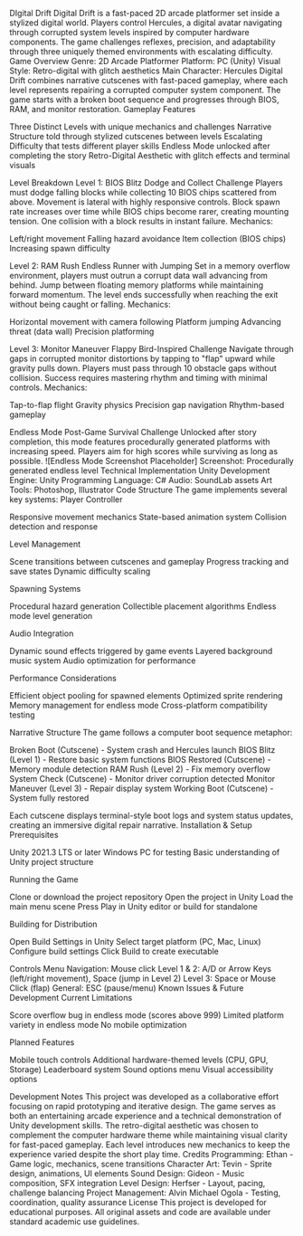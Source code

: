 DIgital Drift
Digital Drift is a fast-paced 2D arcade platformer set inside a stylized digital world. Players control Hercules, a digital avatar navigating through corrupted system levels inspired by computer hardware components. The game challenges reflexes, precision, and adaptability through three uniquely themed environments with escalating difficulty.
Game Overview
Genre: 2D Arcade Platformer
Platform: PC (Unity)
Visual Style: Retro-digital with glitch aesthetics
Main Character: Hercules
Digital Drift combines narrative cutscenes with fast-paced gameplay, where each level represents repairing a corrupted computer system component. The game starts with a broken boot sequence and progresses through BIOS, RAM, and monitor restoration.
Gameplay Features

Three Distinct Levels with unique mechanics and challenges
Narrative Structure told through stylized cutscenes between levels
Escalating Difficulty that tests different player skills
Endless Mode unlocked after completing the story
Retro-Digital Aesthetic with glitch effects and terminal visuals

Level Breakdown
Level 1: BIOS Blitz
Dodge and Collect Challenge
Players must dodge falling blocks while collecting 10 BIOS chips scattered from above. Movement is lateral with highly responsive controls. Block spawn rate increases over time while BIOS chips become rarer, creating mounting tension. One collision with a block results in instant failure.
Mechanics:

Left/right movement
Falling hazard avoidance
Item collection (BIOS chips)
Increasing spawn difficulty


Level 2: RAM Rush
Endless Runner with Jumping
Set in a memory overflow environment, players must outrun a corrupt data wall advancing from behind. Jump between floating memory platforms while maintaining forward momentum. The level ends successfully when reaching the exit without being caught or falling.
Mechanics:

Horizontal movement with camera following
Platform jumping
Advancing threat (data wall)
Precision platforming


Level 3: Monitor Maneuver
Flappy Bird-Inspired Challenge
Navigate through gaps in corrupted monitor distortions by tapping to "flap" upward while gravity pulls down. Players must pass through 10 obstacle gaps without collision. Success requires mastering rhythm and timing with minimal controls.
Mechanics:

Tap-to-flap flight
Gravity physics
Precision gap navigation
Rhythm-based gameplay


Endless Mode
Post-Game Survival Challenge
Unlocked after story completion, this mode features procedurally generated platforms with increasing speed. Players aim for high scores while surviving as long as possible.
![Endless Mode Screenshot Placeholder]
Screenshot: Procedurally generated endless level
Technical Implementation
Unity Development
Engine: Unity
Programming Language: C#
Audio: SoundLab assets
Art Tools: Photoshop, Illustrator
Code Structure
The game implements several key systems:
Player Controller

Responsive movement mechanics
State-based animation system
Collision detection and response

Level Management

Scene transitions between cutscenes and gameplay
Progress tracking and save states
Dynamic difficulty scaling

Spawning Systems

Procedural hazard generation
Collectible placement algorithms
Endless mode level generation

Audio Integration

Dynamic sound effects triggered by game events
Layered background music system
Audio optimization for performance

Performance Considerations

Efficient object pooling for spawned elements
Optimized sprite rendering
Memory management for endless mode
Cross-platform compatibility testing

Narrative Structure
The game follows a computer boot sequence metaphor:

Broken Boot (Cutscene) - System crash and Hercules launch
BIOS Blitz (Level 1) - Restore basic system functions
BIOS Restored (Cutscene) - Memory module detection
RAM Rush (Level 2) - Fix memory overflow
System Check (Cutscene) - Monitor driver corruption detected
Monitor Maneuver (Level 3) - Repair display system
Working Boot (Cutscene) - System fully restored

Each cutscene displays terminal-style boot logs and system status updates, creating an immersive digital repair narrative.
Installation & Setup
Prerequisites

Unity 2021.3 LTS or later
Windows PC for testing
Basic understanding of Unity project structure

Running the Game

Clone or download the project repository
Open the project in Unity
Load the main menu scene
Press Play in Unity editor or build for standalone

Building for Distribution

Open Build Settings in Unity
Select target platform (PC, Mac, Linux)
Configure build settings
Click Build to create executable

Controls
Menu Navigation: Mouse click
Level 1 & 2: A/D or Arrow Keys (left/right movement), Space (jump in Level 2)
Level 3: Space or Mouse Click (flap)
General: ESC (pause/menu)
Known Issues & Future Development
Current Limitations

Score overflow bug in endless mode (scores above 999)
Limited platform variety in endless mode
No mobile optimization

Planned Features

Mobile touch controls
Additional hardware-themed levels (CPU, GPU, Storage)
Leaderboard system
Sound options menu
Visual accessibility options

Development Notes
This project was developed as a collaborative effort focusing on rapid prototyping and iterative design. The game serves as both an entertaining arcade experience and a technical demonstration of Unity development skills.
The retro-digital aesthetic was chosen to complement the computer hardware theme while maintaining visual clarity for fast-paced gameplay. Each level introduces new mechanics to keep the experience varied despite the short play time.
Credits
Programming: Ethan - Game logic, mechanics, scene transitions
Character Art: Tevin - Sprite design, animations, UI elements
Sound Design: Gideon - Music composition, SFX integration
Level Design: Herfser - Layout, pacing, challenge balancing
Project Management: Alvin Michael Ogola - Testing, coordination, quality assurance
License
This project is developed for educational purposes. All original assets and code are available under standard academic use guidelines.
